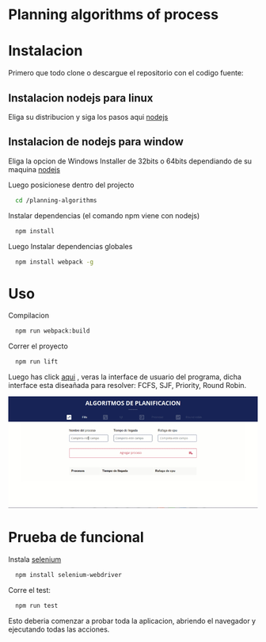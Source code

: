 # Planning algorithms of process

# Instalacion 
  Primero que todo clone o descargue el repositorio con el codigo fuente:
 
## Instalacion nodejs para linux
  Eliga su distribucion y siga los pasos aqui [nodejs](https://nodejs.org/es/download/package-manager/)
  
## Instalacion de nodejs para window
  Eliga la opcion de Windows Installer de 32bits o 64bits dependiando de su maquina [nodejs](https://nodejs.org/es/download/) 

Luego posicionese dentro del projecto 

```sh
  cd /planning-algorithms
```

Instalar dependencias (el comando npm viene con nodejs)
```sh  
  npm install
```
Luego Instalar dependencias globales

```sh
  npm install webpack -g
```

# Uso
Compilacion
```sh
  npm run webpack:build
```
Correr el proyecto
```sh
  npm run lift
```
Luego has click [aqui](http://localhost:3000/) , veras la interface de usuario del programa, dicha interface esta diseañada para resolver: FCFS, SJF, Priority, Round Robin. 

![Interface](/assets/interface.gif)



# Prueba de funcional
Instala [selenium](https://www.npmjs.com/package/selenium-webdriver)
```sh
  npm install selenium-webdriver
```
Corre el test:
```sh
  npm run test
```
Esto deberia comenzar a probar toda la aplicacion, abriendo el navegador y ejecutando todas las acciones. 


